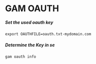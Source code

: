 # GAM OAUTH

##### Set the used oauth key
    export OAUTHFILE=oauth.txt-mydomain.com

##### Determine the Key in se
    gam oauth info
